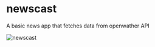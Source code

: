 # newscast

A basic news app that fetches data from openwather API 

![newscast](https://user-images.githubusercontent.com/80969540/147779859-ef164022-63aa-46d6-a441-da67ab8f50a5.png)
